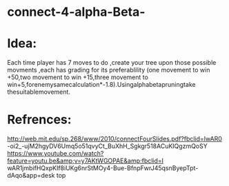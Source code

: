 # connect-4-alpha-Beta-


# Idea:

Each time player has 7 moves to do ,create your tree upon those possible movments ,each has grading for its preferablility (one movement to win +50,two movement to win +15,three movement to win+5,forenemysamecalculation*-1.8).Usingalphabetapruningtake thesuitablemovement. 


# Refrences:
http://web.mit.edu/sp.268/www/2010/connectFourSlides.pdf?fbclid=IwAR0 -oi2_-ujM2hgyDV6Umq5o51qvyCt_BuXhH_Sgkgr518ACuKIQgzmQoSY https://www.youtube.com/watch?feature=youtu.be&amp;v=y7AKtWGOPAE&amp;fbclid=I wAR1jmbifHQxpKIf8iUKg6nrStMOy4-Bue-BfnpFwrJ45qsnByepTpt-dAqo&amp;app=desk top

